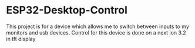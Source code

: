 # ESP32-Desktop-Control
This project is for a device which allows me to switch between inputs to my monitors and usb devices. Control for this device is done on a next ion 3.2 in tft display
